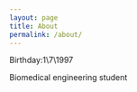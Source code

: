 ```yaml
---
layout: page
title: About
permalink: /about/
---
```


Birthday:1\7\1997

Biomedical engineering student

